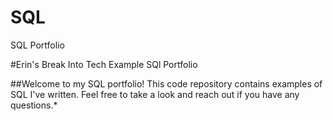 # SQL
SQL Portfolio

#Erin's Break Into Tech Example SQl Portfolio

##Welcome to my SQL portfolio! This code repository contains examples of SQL I've written. Feel free to take a look and reach out if you have any questions.*
